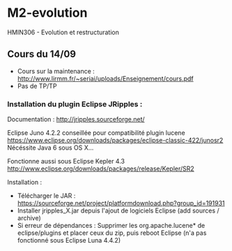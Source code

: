 # M2-evolution
HMIN306 - Evolution et restructuration

## Cours du 14/09

- Cours sur la maintenance : http://www.lirmm.fr/~seriai/uploads/Enseignement/cours.pdf
- Pas de TP/TP

### Installation du plugin Eclipse JRipples : 

Documentation : http://jripples.sourceforge.net/  

Eclipse Juno 4.2.2 conseillée pour compatibilité plugin lucene   https://www.eclipse.org/downloads/packages/eclipse-classic-422/junosr2  
Nécéssite Java 6 sous OS X...

Fonctionne aussi sous Eclipse Kepler 4.3  
http://www.eclipse.org/downloads/packages/release/Kepler/SR2

Installation :
  - Télécharger le JAR : https://sourceforge.net/project/platformdownload.php?group_id=191931
  - Installer jripples_X.jar depuis l'ajout de logiciels Eclipse (add sources / archive)
  - Si erreur de dépendances : Supprimer les org.apache.lucene* de eclipse/plugins et placer ceux du zip, puis reboot Eclipse (n'a pas fonctionné sous Eclipse Luna 4.4.2)
